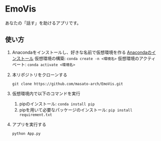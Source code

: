 # EmoVis

あなたの「話す」を助けるアプリです。

## 使い方

1. Anacondaをインストールし、好きな名前で仮想環境を作る
    [Anacondaのインストール](https://www.anaconda.com/download/)
    仮想環境の構築: ``` conda create -n <環境名> ```
    仮想環境のアクティベート: ``` conda activate <環境名> ```

1. 本リポジトリをクローンする
    ```
    git clone https://github.com/masato-arch/EmoVis.git
    ```

1. 仮想環境内で以下のコマンドを実行
    1. pipのインストール: ``` conda install pip ```
    1. pipを用いて必要なパッケージのインストール: ``` pip install requirement.txt ```
    
1. アプリを実行する
    ```
    python App.py
    ```
